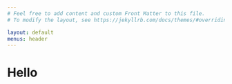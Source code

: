 ```yaml
---
# Feel free to add content and custom Front Matter to this file.
# To modify the layout, see https://jekyllrb.com/docs/themes/#overriding-theme-defaults

layout: default
menus: header
---
```

# Hello
